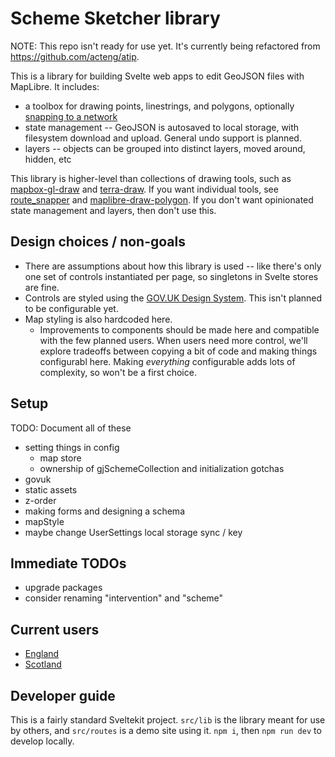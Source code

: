 # Scheme Sketcher library

NOTE: This repo isn't ready for use yet. It's currently being refactored from <https://github.com/acteng/atip>.

This is a library for building Svelte web apps to edit GeoJSON files with MapLibre. It includes:

- a toolbox for drawing points, linestrings, and polygons, optionally [snapping to a network](https://github.com/dabreegster/route_snapper/)
- state management -- GeoJSON is autosaved to local storage, with filesystem download and upload. General undo support is planned.
- layers -- objects can be grouped into distinct layers, moved around, hidden, etc

This library is higher-level than collections of drawing tools, such as [mapbox-gl-draw](https://github.com/mapbox/mapbox-gl-draw) and [terra-draw](https://github.com/JamesLMilner/terra-draw). If you want individual tools, see [route_snapper](https://github.com/dabreegster/route_snapper/) and [maplibre-draw-polygon](https://github.com/dabreegster/maplibre-draw-polygon). If you don't want opinionated state management and layers, then don't use this.

## Design choices / non-goals

- There are assumptions about how this library is used -- like there's only one set of controls instantiated per page, so singletons in Svelte stores are fine.
- Controls are styled using the [GOV.UK Design System](https://design-system.service.gov.uk/). This isn't planned to be configurable yet.
- Map styling is also hardcoded here.
  - Improvements to components should be made here and compatible with the few planned users. When users need more control, we'll explore tradeoffs between copying a bit of code and making things configurabl here. Making _everything_ configurable adds lots of complexity, so won't be a first choice.

## Setup

TODO: Document all of these

- setting things in config
  - map store
  - ownership of gjSchemeCollection and initialization gotchas
- govuk
- static assets
- z-order
- making forms and designing a schema
- mapStyle
- maybe change UserSettings local storage sync / key

## Immediate TODOs

- upgrade packages
- consider renaming "intervention" and "scheme"

## Current users

- [England](https://github.com/acteng/atip/)
- [Scotland](https://github.com/nptscot/scheme-sketcher/)

## Developer guide

This is a fairly standard Sveltekit project. `src/lib` is the library meant for use by others, and `src/routes` is a demo site using it. `npm i`, then `npm run dev` to develop locally.

